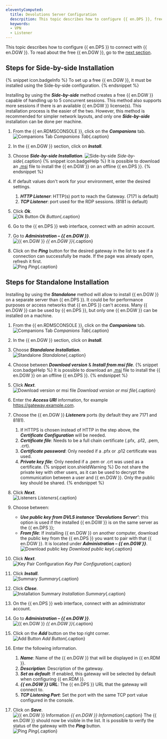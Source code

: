 ```yaml
---
eleventyComputed:
  title: Devolutions Server Configuration
  descrpition: This topic describes how to configure {{ en.DPS }}, free or not, to connect with {{ en.DGW }}.
  keywords:
  - VPN
  - Listener
---
```

This topic describes how to configure {{ en.DPS }} to connect with {{ en.DGW }}. To read about the free {{ en.DGW }}, go to the <a href="#Steps for Side-by-side Installation">next section</a>.

## <a name="Steps for Side-by-side Installation">Steps for Side-by-side Installation</a>
{% snippet icon.badgeInfo %}
To set up a free {{ en.DGW }}, it must be installed using the Side-by-side configuration.
{% endsnippet %}  

Installing by using the ***Side-by-side*** method creates a free {{ en.DGW }} capable of handling up to 5 concurrent sessions. This method also supports more sessions if there is an available {{ en.DGW }} license(s). This installation process is the easier of the two. However, this method is recommended for simpler network layouts, and only one ***Side-by-side*** installation can be done per machine.
1. From the {{ en.RDMSCONSOLE }}, click on the ***Companions*** tab.  
![Companions Tab](/img/en/server/ServerOp0003.png)
*Companions Tab*{.caption} 
1. In the {{ en.DGW }} section, click on ***Install***.  
1. Choose ***Side-by-side Installation***.
![Side-by-side](/img/en/server/ServerOp0004.png)
*Side-by-side*{.caption}
{% snippet icon.badgeHelp %}
It is possible to download an [.msi](https://devolutions.net/gateway/download) file to install the {{ en.DGW }} on an offline {{ en.DPS }}.
{% endsnippet %}  

4. If default values don't work for your environment, enter the desired settings.
    1. ***HTTP Listener***: HTTP(s) port to reach the Gateway. (7171 is default)
    1. ***TCP Listener***: port used for the RDP sessions. (8181 is default)
1. Click ***Ok***.  
![Ok Button](/img/en/server/ServerOp0005.png)
*Ok Button*{.caption}
1. Go to the {{ en.DPS }} web interface, connect with an admin account.
1. Go to ***Administration – {{ en.DGW }}***.  
![{{ en.DGW }}](/img/en/server/ServerOp0006.png)
*{{ en.DGW }}*{.caption}
1. Click on the ***Ping*** button for the desired gateway in the list to see if a connection can successfully be made. If the page was already open, refresh it first.  
![Ping](/img/en/server/ServerOp0007.png)
*Ping*{.caption}

## Steps for Standalone Installation
Installing by using the ***Standalone*** method will allow to install {{ en.DGW }} on a separate server than {{ en.DPS }}. It could be for performance purposes or access networks that {{ en.DPS }} can't access. Many {{ en.DGW }} can be used by {{ en.DPS }}, but only one {{ en.DGW }} can be installed on a machine.
1. From the {{ en.RDMSCONSOLE }}, click on the ***Companions*** tab.  
![Companions Tab](/img/en/server/ServerOp0003.png)
*Companions Tab*{.caption} 
1. In the {{ en.DGW }} section, click on ***Install***.
1. Choose ***Standalone Installation***.  
![Standalone](/img/en/server/ServerOp0008.png)
*Standalone*{.caption} 
1. Choose between ***Download version*** & ***Install from msi file***.
{% snippet icon.badgeHelp %}
It is possible to download an [.msi](https://devolutions.net/gateway/download) file to install the {{ en.DGW }} on an offline {{ en.DPS }}.
{% endsnippet %}  

5. Click ***Next***.  
![Download version or msi file](/img/en/server/ServerOp0009.png)
*Download version or msi file*{.caption} 
1. Enter the ***Access URI*** information, for example https://gateway.example.com.
1. Choose the {{ en.DGW }} ***Listeners*** ports (by default they are 7171 and 8181).
    1. If HTTPS is chosen instead of HTTP in the step above, the ***Certificate Configuration*** will be needed.
    1. ***Certificate file***: Needs to be a full chain certificate (.pfx, .p12, .pem, .crt).
    1. ***Certificate password***: Only needed if a .pfx or .p12 certificate was used.
    1. ***Private key file***: Only needed if a .pem or .crt was used as a certificate.
{% snippet icon.shieldWarning %}
Do not share the private key with other users, as it can be used to decrypt the communication between a user and {{ en.DGW }}. Only the public key should be shared.
{% endsnippet %}  

8. Click ***Next***.  
![Listeners](/img/en/server/ServerOp0010.png)
*Listeners*{.caption} 
1. Choose between: 
    * ***Use public key from DVLS instance 'Devolutions Server'***: this option is used if the installed {{ en.DGW }} is on the same server as the {{ en.DPS }};  
    * ***From file***: If installing {{ en.DGW }} on another computer, download the public key from the {{ en.DPS }} you want to pair with that {{ en.DGW }}. It is located under ***Administration – {{ en.DGW }}***.  
![Download public key](/img/en/server/ServerOp0016.png)
*Download public key*{.caption}  
1. Click ***Next***.  
![Key Pair Configuration](/img/en/server/ServerOp0011.png)
*Key Pair Configuration*{.caption} 
1. Click ***Install***.  
![Summary](/img/en/server/ServerOp0012.png)
*Summary*{.caption} 
1. Click ***Close***.  
![Installation Summary](/img/en/server/ServerOp0013.png)
*Installation Summary*{.caption} 
1. On the {{ en.DPS }} web interface, connect with an administrator account.
1. Go to ***Administration – {{ en.DGW }}***.  
![{{ en.DGW }}](/img/en/server/ServerOp0006.png)
*{{ en.DGW }}*{.caption}
1. Click on the ***Add*** button on the top right corner.  
![Add Button](/img/en/server/ServerOp0014.png)
*Add Button*{.caption}
1. Enter the following information.
    1. ***Name***: Name of the {{ en.DGW }} that will be displayed in {{ en.RDM }}.
    1. ***Description***: Description of the gateway.
    1. ***Set as default***: If enabled, this gateway will be selected by default when configuring {{ en.RDM }}.
    1. ***{{ en.DGW }} URL***: The {{ en.DPS }} URL that the gateway will connect to.
    1. ***TCP Listening Port***: Set the port with the same TCP port value configured in the console.
1. Click on ***Save***.  
![{{ en.DGW }} Information](/img/en/server/ServerOp0015.png)
*{{ en.DGW }} Information*{.caption}
The {{ en.DGW }} should now be visible in the list. It is possible to verify the status of the gateway with the ***Ping*** button.  
![Ping](/img/en/server/ServerOp0007.png)
*Ping*{.caption}
